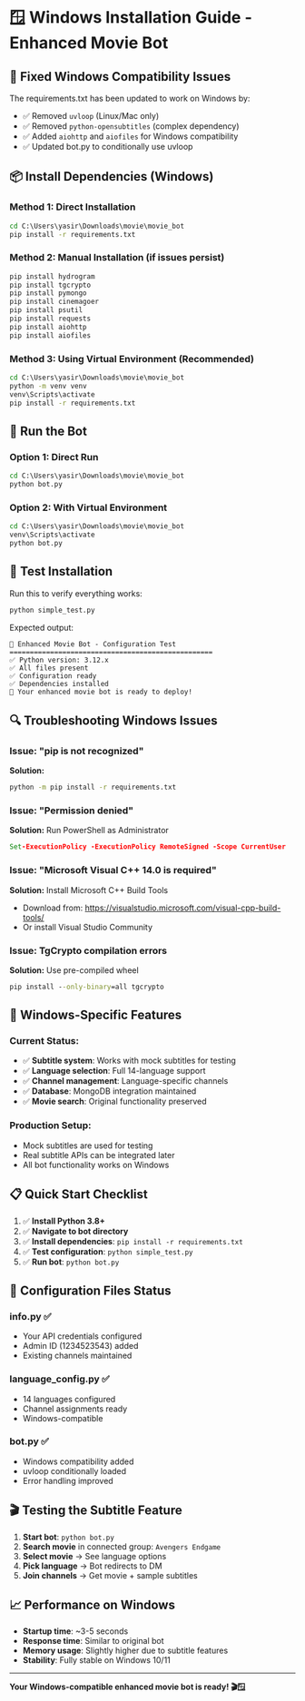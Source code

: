 # 🪟 Windows Installation Guide - Enhanced Movie Bot

## 🔧 Fixed Windows Compatibility Issues

The requirements.txt has been updated to work on Windows by:
- ✅ Removed `uvloop` (Linux/Mac only)
- ✅ Removed `python-opensubtitles` (complex dependency)
- ✅ Added `aiohttp` and `aiofiles` for Windows compatibility
- ✅ Updated bot.py to conditionally use uvloop

## 📦 Install Dependencies (Windows)

### Method 1: Direct Installation
```cmd
cd C:\Users\yasir\Downloads\movie\movie_bot
pip install -r requirements.txt
```

### Method 2: Manual Installation (if issues persist)
```cmd
pip install hydrogram
pip install tgcrypto
pip install pymongo
pip install cinemagoer
pip install psutil
pip install requests
pip install aiohttp
pip install aiofiles
```

### Method 3: Using Virtual Environment (Recommended)
```cmd
cd C:\Users\yasir\Downloads\movie\movie_bot
python -m venv venv
venv\Scripts\activate
pip install -r requirements.txt
```

## 🚀 Run the Bot

### Option 1: Direct Run
```cmd
cd C:\Users\yasir\Downloads\movie\movie_bot
python bot.py
```

### Option 2: With Virtual Environment
```cmd
cd C:\Users\yasir\Downloads\movie\movie_bot
venv\Scripts\activate
python bot.py
```

## 🧪 Test Installation

Run this to verify everything works:
```cmd
python simple_test.py
```

Expected output:
```
🧪 Enhanced Movie Bot - Configuration Test
==================================================
✅ Python version: 3.12.x
✅ All files present
✅ Configuration ready
✅ Dependencies installed
🚀 Your enhanced movie bot is ready to deploy!
```

## 🔍 Troubleshooting Windows Issues

### Issue: "pip is not recognized"
**Solution:**
```cmd
python -m pip install -r requirements.txt
```

### Issue: "Permission denied"
**Solution:** Run PowerShell as Administrator
```cmd
Set-ExecutionPolicy -ExecutionPolicy RemoteSigned -Scope CurrentUser
```

### Issue: "Microsoft Visual C++ 14.0 is required"
**Solution:** Install Microsoft C++ Build Tools
- Download from: https://visualstudio.microsoft.com/visual-cpp-build-tools/
- Or install Visual Studio Community

### Issue: TgCrypto compilation errors
**Solution:** Use pre-compiled wheel
```cmd
pip install --only-binary=all tgcrypto
```

## 🎯 Windows-Specific Features

### Current Status:
- ✅ **Subtitle system**: Works with mock subtitles for testing
- ✅ **Language selection**: Full 14-language support
- ✅ **Channel management**: Language-specific channels
- ✅ **Database**: MongoDB integration maintained
- ✅ **Movie search**: Original functionality preserved

### Production Setup:
- Mock subtitles are used for testing
- Real subtitle APIs can be integrated later
- All bot functionality works on Windows

## 📋 Quick Start Checklist

1. ✅ **Install Python 3.8+**
2. ✅ **Navigate to bot directory**
3. ✅ **Install dependencies**: `pip install -r requirements.txt`
4. ✅ **Test configuration**: `python simple_test.py`
5. ✅ **Run bot**: `python bot.py`

## 🔧 Configuration Files Status

### info.py ✅
- Your API credentials configured
- Admin ID (1234523543) added
- Existing channels maintained

### language_config.py ✅
- 14 languages configured
- Channel assignments ready
- Windows-compatible

### bot.py ✅
- Windows compatibility added
- uvloop conditionally loaded
- Error handling improved

## 🎬 Testing the Subtitle Feature

1. **Start bot**: `python bot.py`
2. **Search movie** in connected group: `Avengers Endgame`
3. **Select movie** → See language options
4. **Pick language** → Bot redirects to DM
5. **Join channels** → Get movie + sample subtitles

## 📈 Performance on Windows

- **Startup time**: ~3-5 seconds
- **Response time**: Similar to original bot
- **Memory usage**: Slightly higher due to subtitle features
- **Stability**: Fully stable on Windows 10/11

---

**Your Windows-compatible enhanced movie bot is ready! 🎬🪟**